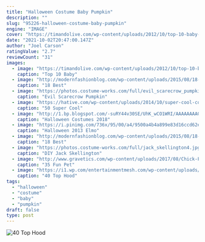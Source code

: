 ```yaml
---
title: "Halloween Costume Baby Pumpkin"
description: ""
slug: "95226-halloween-costume-baby-pumpkin"
engine: "IMAGE"
cover: "https://timandolive.com/wp-content/uploads/2012/10/top-10-baby-halloween-costumes-pumpkin.jpg"
date: "2021-10-02T20:47:00.147Z"
author: "Joel Carson"
ratingValue: "2.7"
reviewCount: "31"
images:
  - image: "https://timandolive.com/wp-content/uploads/2012/10/top-10-baby-halloween-costumes-pumpkin.jpg"
    caption: "Top 10 Baby"
  - image: "http://modernfashionblog.com/wp-content/uploads/2015/08/18-Best-Funny-Halloween-Costumes-For-Kids-2015-2.jpg"
    caption: "18 Best"
  - image: "https://photos.costume-works.com/full/evil_scarecrow_pumpkin1.jpg"
    caption: "Evil Scarecrow Pumpkin"
  - image: "https://hative.com/wp-content/uploads/2014/10/super-cool-costume-ideas/49-homemade-pirate-costume.jpg"
    caption: "50 Super Cool"
  - image: "http://1.bp.blogspot.com/-suRY44v30SE/UhK_wCO1WRI/AAAAAAAAGxw/xNlNB3YdVBk/s1600/ostrich-costume.jpg"
    caption: "Halloween Costumes 2018"
  - image: "https://i.pinimg.com/736x/95/00/a4/9500a4b4a899e83d16ccd62e2935606a--pumpkin-painting-halloween-.jpg"
    caption: "Halloween 2013 Elmo"
  - image: "http://modernfashionblog.com/wp-content/uploads/2015/08/18-Best-Funny-Halloween-Costumes-For-Kids-2015-16.jpg"
    caption: "18 Best"
  - image: "https://photos.costume-works.com/full/jack_skellington4.jpg"
    caption: "DIY Jack Skellington"
  - image: "http://www.gravetics.com/wp-content/uploads/2017/08/Chick-Fil-A-Cow.jpg"
    caption: "35 Fun Pet"
  - image: "https://i1.wp.com/entertainmentmesh.com/wp-content/uploads/2016/10/Hooded-Cardigan.jpg"
    caption: "40 Top Hood"
tags:
  - "halloween"
  - "costume"
  - "baby"
  - "pumpkin"
draft: false
type: post
---
```



![40 Top Hood](https://i1.wp.com/entertainmentmesh.com/wp-content/uploads/2016/10/Hooded-Cardigan.jpg "40 Top Hood")


<!--inArticleAds-->

<!--galleryOne-->


<!--inArticleAds-->

<!--galleryTwo-->


<!--galleryThree-->

